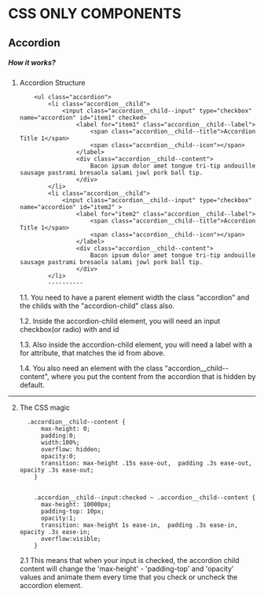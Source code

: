 # CSS ONLY COMPONENTS

## Accordion

##### How it works?

1. Accordion Structure

    ```
        <ul class="accordion">
            <li class="accordion__child">
                <input class="accordion__child--input" type="checkbox" name="accordion" id="item1" checked>
                    <label for="item1" class="accordion__child--label">
                        <span class="accordion__child--title">Accordion Title 1</span>
                        <span class="accordion__child--icon"></span>
                    </label>
                    <div class="accordion__child--content">
                        Bacon ipsum dolor amet tongue tri-tip andouille sausage pastrami bresaola salami jowl pork ball tip.
                    </div>
            </li>
            <li class="accordion__child">
                <input class="accordion__child--input" type="checkbox" name="accordion" id="item2" >
                    <label for="item2" class="accordion__child--label">
                        <span class="accordion__child--title">Accordion Title 1</span>
                        <span class="accordion__child--icon"></span>
                    </label>
                    <div class="accordion__child--content">
                        Bacon ipsum dolor amet tongue tri-tip andouille sausage pastrami bresaola salami jowl pork ball tip.
                    </div>
            </li>
            ----------
    ```

    1.1. You need to have a parent element width the class "accordion" and the childs with the "accordion-child" class also.

    1.2. Inside the accordion-child element, you will need an input checkbox(or radio) with and id

    1.3. Also inside the accordion-child element, you will need a label with a for attribute, that matches the id from above.

    1.4. You also need an element with the class "accordion__child--content", where you put the content from the accordion that is hidden by default.

---

2. The CSS magic
    ```
      .accordion__child--content {
          max-height: 0;
          padding:0;
          width:100%;
          overflow: hidden;
          opacity:0;
          transition: max-height .15s ease-out,  padding .3s ease-out, opacity .3s ease-out;
        }


        .accordion__child--input:checked ~ .accordion__child--content {
          max-height: 10000px;
          padding-top: 10px;
          opacity:1;
          transition: max-height 1s ease-in,  padding .3s ease-in, opacity .3s ease-in;
          overflow:visible;
        }
    ```

    2.1 This means that when your input is checked, the accordion child content will change the 'max-height' - 'padding-top' and 'opacity' values and animate them every time that you check or uncheck the accordion element.
